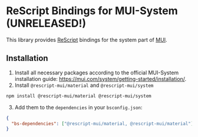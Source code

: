 # ReScript Bindings for MUI-System (UNRELEASED!)

This library provides [ReScript](https://rescript-lang.org/) bindings for the system part of [MUI](https://mui.com/).

## Installation

1. Install all necessary packages according to the official MUI-System installation guide: https://mui.com/system/getting-started/installation/.
2. Install `@rescript-mui/material` and `@rescript-mui/system`

```sh
npm install @rescript-mui/material @rescript-mui/system
```

3. Add them to the `dependencies` in your `bsconfig.json`:

```json
{
  "bs-dependencies": ["@rescript-mui/material, @rescript-mui/material"]
}
```
